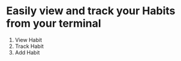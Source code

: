 # Easily view and track your Habits from your terminal

1. View Habit
2. Track Habit
3. Add Habit


